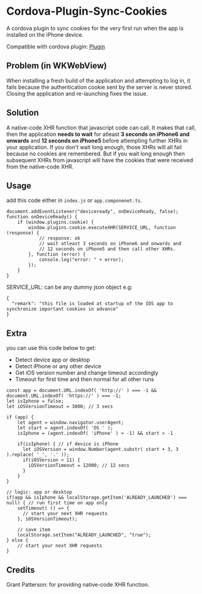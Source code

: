 # Cordova-Plugin-Sync-Cookies
A cordova plugin to sync cookies for the very first run when the app is installed on the iPhone device.

Compatible with cordova plugin: [Plugin](https://github.com/apache/cordova-plugin-wkwebview-engine)

## Problem (in WKWebView)
When installing a fresh build of the application and attempting to log in, it fails because the authentication cookie sent by the server is never stored. Closing the application and re-launching fixes the issue.

## Solution
A native-code XHR function that javascript code can call. It makes that call, then the application **needs to wait** for atleast **3 seconds on iPhone6 and onwards** and **12 seconds on iPhone5** before attempting further XHRs in your application. If you don't wait long enough, those XHRs will all fail because no cookies are remembered. But if you wait long enough then subsequent XHRs from javascript will have the cookies that were received from the native-code XHR.

## Usage
add this code either in `index.js` or `app.componenet.ts`.

```
document.addEventListener("deviceready", onDeviceReady, false);
function onDeviceReady() {
	if (window.plugins.cookie) {
		window.plugins.cookie.executeXHR(SERVICE_URL, function (response) {
			// response: ok
			// wait atleast 3 seconds on iPhone6 and onwards and
			// 12 seconds on iPhone5 and then call other XHRs.
		}, function (error) {
			console.log("error: " + error);
		});
	}
}
```

SERVICE_URL: can be any dummy json object e.g:
```
{
  "remark": "this file is loaded at startup of the IOS app to synchronize important cookies in advance"
}
```

## Extra
you can use this code below to get:
- Detect device app or desktop
- Detect iPhone or any other device
- Get iOS version number and change timeout accordingly
- Timeout for first time and then normal for all other runs

```
const app = document.URL.indexOf( 'http://' ) === -1 && document.URL.indexOf( 'https://' ) === -1;
let isIphone = false;
let iOSVersionTimeout = 3000; // 3 secs

if (app) {
	let agent = window.navigator.userAgent;
	let start = agent.indexOf( 'OS ' );
	isIphone = (agent.indexOf( 'iPhone' ) > -1) && start > -1 

	if(isIphone) { // if device is iPhone
	  let iOSVersion = window.Number(agent.substr( start + 3, 3 ).replace( '_', '.' ));
	  if(iOSVersion < 11) {
	    iOSVersionTimeout = 12000; // 12 secs
	  }
	}
}

// logic: app or desktop
if(app && isIphone && localStorage.getItem('ALREADY_LAUNCHED') === null) { // run first time on app only
	setTimeout( () => {
	  // start your next XHR requests
	}, iOSVersionTimeout);

	// save item
	localStorage.setItem("ALREADY_LAUNCHED", "true");
} else {
	// start your next XHR requests
}
```

## Credits
Grant Patterson: for providing native-code XHR function.
